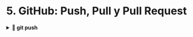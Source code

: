 # 5. GitHub: Push, Pull y Pull Request

<details>
  <summary><strong>🔁 git push</strong></summary>

  **Función**: Envía los cambios desde tu repositorio local al repositorio remoto (por ejemplo, GitHub).

  **Usos comunes**:
  - `git push`: hace un envío básico.
  - `git push -u origin <rama>`: establece la rama remota como predeterminada para futuros `push`.
  - `git push -f`: fuerza el envío (⚠️ puede sobrescribir cambios de otros).
  - `git push -d origin <rama>`: elimina una rama en el repositorio remoto.
</details>